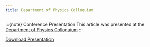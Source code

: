 ```yaml
---
title: Department of Physics Colloquium
---
```


:::{note} Conference Presentation
This article was presented at the [Department of Physics Colloquium](https://www.ualberta.ca/physics/index.html) 
:::

[Download Presentation](abstract/presentation/Heagy-2024-Ualberta.pdf)
